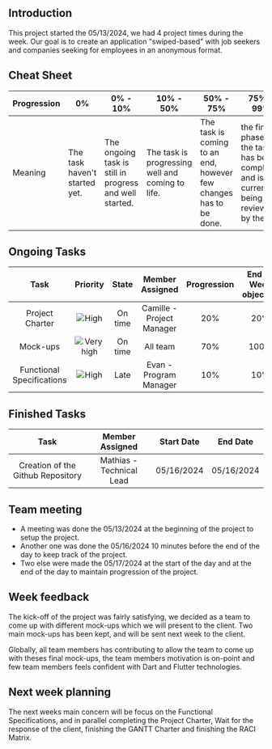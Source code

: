 ## Introduction
This project started the 05/13/2024, we had 4 project times during the week. Our goal is to create an application "swiped-based" with job seekers and companies seeking for employees in an anonymous format.

## Cheat Sheet

| Progression | 0%                          | 0% - 10%                                                                      | 10% - 50% | 50% - 75% | 75% - 99% | 100% |
| ----------- | --------------------------- | --------------------------------------------------------------------------------------------------------------------------------------------- | --------------------------------------------------- | ------------------------------- | ------------------------------- | ------------------------------ |
| Meaning     | The task haven't started yet. | The ongoing task is still in progress and well started. | The task is progressing well and coming to life. | The task is coming to an end, however few changes has to be done. | the final phase of the task has been completed and is currently being reviewed by the QA.  | The task is entirely completed and integrated in the repository. |

## Ongoing Tasks

|           Task          |      Priority        |  State  |  Member Assigned                  | Progression | End Of Week objective  | Start Date |
| :----------------------:| :------------------: |:-------:| :-------------------------------: | :---------: | :--------------------: | :--------: |
|     Project Charter     |        ![High](https://img.shields.io/badge/High-bb2124)          | On time |    Camille - Project Manager     |     20%     |          20%           | 05/17/2024 |
|        Mock-ups         |        ![Very high](https://img.shields.io/badge/Very%20high-871A1C)     | On time |     All team                      |     70%     |          100%          | 05/13/2024 |
| Functional Specifications |        ![High](https://img.shields.io/badge/High-bb2124)          | Late |    Evan - Program Manager        |     10%     |          10%           | 05/17/2024 |

## Finished Tasks

|          Task              | Member Assigned                  | Start Date |  End Date  |
| :---------------------:    | :------------------------------: | :--------: | :--------: |
| Creation of the Github Repository |    Mathias - Technical Lead      | 05/16/2024 | 05/16/2024 |

## Team meeting

- A meeting was done the 05/13/2024 at the beginning of the project to setup the project.
- Another one was done the 05/16/2024 10 minutes before the end of the day to keep track of the project.
- Two else were made the 05/17/2024 at the start of the day and at the end of the day to maintain progression of the project.

## Week feedback

The kick-off of the project was fairly satisfying, we decided as a team to come up with different mock-ups which we will present to the client. Two main mock-ups has been kept, and will be sent next week to the client.

Globally, all team members has contributing to allow the team to come up with theses final mock-ups, the team members motivation is on-point and few team members feels confident with Dart and Flutter technologies.

## Next week planning

The next weeks main concern will be focus on the Functional Specifications, and in parallel completing the Project Charter, Wait for the response of the client, finishing the GANTT Charter and finishing the RACI Matrix.